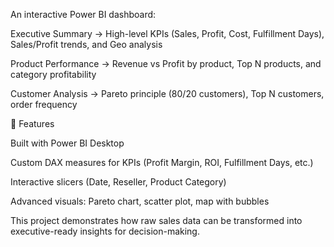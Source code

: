 An interactive Power BI dashboard:

Executive Summary → High-level KPIs (Sales, Profit, Cost, Fulfillment Days), Sales/Profit trends, and Geo analysis

Product Performance → Revenue vs Profit by product, Top N products, and category profitability

Customer Analysis → Pareto principle (80/20 customers), Top N customers, order frequency

🔧 Features

Built with Power BI Desktop

Custom DAX measures for KPIs (Profit Margin, ROI, Fulfillment Days, etc.)

Interactive slicers (Date, Reseller, Product Category)

Advanced visuals: Pareto chart, scatter plot, map with bubbles

This project demonstrates how raw sales data can be transformed into executive-ready insights for decision-making.
